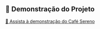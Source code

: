## 🎥 Demonstração do Projeto

[🎥 Assista à demonstração do Café Sereno](https://github.com/eng-juliane/cafe-sereno/blob/master/video/Cafe-Sereno%20.mp4?raw=true)
